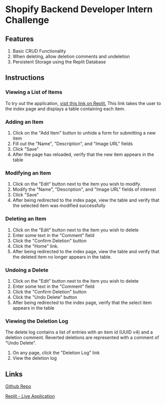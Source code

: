 # Shopify Backend Developer Intern Challenge
## Features

1. Basic CRUD Functionality
2. When deleting, allow deletion comments and undeletion
3. Persistent Storage using the Replit Database

## Instructions


### Viewing a List of Items
To try out the application, [visit this link on Replit.](https://shopify-backend-internship-challenge--andrewbradt.repl.co/)  This link takes the user to the index page and displays a table containing each item.

### Adding an Item
1. Click on the "Add Item" button to unhide a form for submitting a new item
2. Fill out the "Name", "Description", and "Image URL" fields
3. Click "Save"
4. After the page has reloaded, verify that the new item appears in the table

### Modifying an Item
1. Click on the "Edit" button next to the item you wish to modify.
2. Modify the "Name", "Description", and "Image URL" fields of interest
3. Click "Save"
4. After being redirected to the index page, view the table and verify that the selected item was modified successfully

### Deleting an Item
1. Click on the "Edit" button next to the item you wish to delete
2. Enter some text in the "Comment" field
3. Click the "Confirm Deletion" button
4. Click the "Home" link.
5. After being redirected to the index page, view the table and verify that the deleted item no longer appears in the table.

### Undoing a Delete
1. Click on the "Edit" button next to the item you wish to delete
2. Enter some text in the "Comment" field
3. Click the "Confirm Deletion" button
4. Click the "Undo Delete" button
5. After being redirected to the index page, verify that the select item appears in the table

### Viewing the Deletion Log
The delete log contains a list of entries with an item id (UUID v4) and a deletion comment.  Reverted deletions are represented with a comment of "Undo Delete".
1. On any page, click the "Deletion Log" link
2. View the deletion log
## Links

[Github Repo](https://github.com/andrew-bradt/shopify-backend-internship-challenge)

[Replit - Live Application](https://shopify-backend-internship-challenge--andrewbradt.repl.co/)